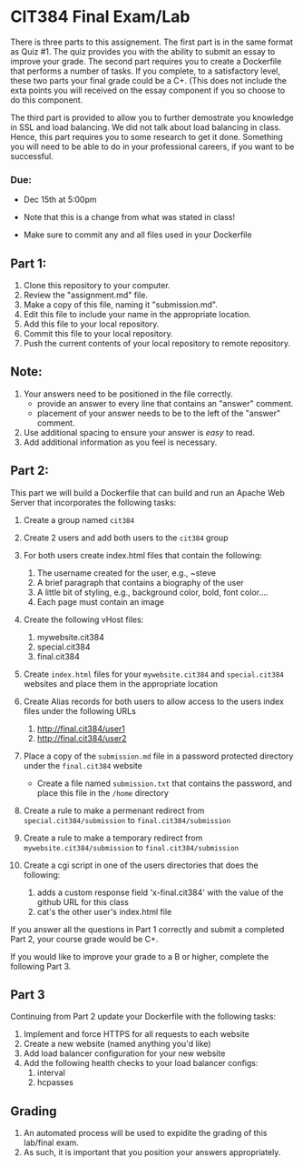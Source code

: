 # CIT384 Final Exam/Lab
There is three parts to this assignement. The first part is in the same format as Quiz #1.  The quiz provides you with the ability to submit an essay to improve your grade.  The second part requires you to create a Dockerfile that performs a number of tasks.  If you complete, to a satisfactory level, these two parts your final grade could be a C+.  (This does not include the exta points you will received on the essay component if you so choose to do this component.

The third part is provided to allow you to further demostrate you knowledge in SSL and load balancing.  We did not talk about load balancing in class.  Hence, this part requires you to some research to get it done.  Something you will need to be able to do in your professional careers, if you want to be successful.


### Due:
* Dec 15th at 5:00pm
* Note that this is a change from what was stated in class!

* Make sure to commit any and all files used in your Dockerfile

## Part 1:
  1. Clone this repository to your computer.  
  2. Review the "assignment.md" file.
  3. Make a copy of this file, naming it "submission.md".
  4. Edit this file to include your name in the appropriate location.
  5. Add this file to your local repository.
  6. Commit this file to your local repository.
  7. Push the current contents of your local repository to remote repository.

## Note:
  1. Your answers need to be positioned in the file correctly.
     - provide an answer to every line that contains an "answer" comment.
     - placement of your answer needs to be to the left of the "answer" comment.
  2. Use additional spacing to ensure your answer is _easy_ to read.
  3. Add additional information as you feel is necessary.

## Part 2: 
This part we will build a Dockerfile that can build and run an Apache Web Server that incorporates the following tasks:
  1. Create a group named `cit384`
  2. Create 2 users and add both users to the `cit384` group
  3. For both users create index.html files that contain the following:
     1. The username created for the user, e.g., ~steve
     2. A brief paragraph that contains a biography of the user
     3. A little bit of styling, e.g., background color, bold, font color....
     4. Each page must contain an image
  4. Create the following vHost files:
     1. mywebsite.cit384
     2. special.cit384
     3. final.cit384
  5. Create `index.html` files for your `mywebsite.cit384` and `special.cit384` websites and place them in the appropriate location

  6. Create Alias records for both users to allow access to the users index files under the following URLs
     1. http://final.cit384/user1
     2. http://final.cit384/user2

  7. Place a copy of the `submission.md` file in a password protected directory under the `final.cit384` website
     * Create a file named `submission.txt` that contains the password, and place this file in the `/home` directory 

  8. Create a rule to make a permenant redirect from `special.cit384/submission` to `final.cit384/submission`
  9. Create a rule to make a temporary redirect from `mywebsite.cit384/submission` to `final.cit384/submission`
  10. Create a cgi script in one of the users directories that does the following:
      1. adds a custom response field 'x-final.cit384' with the value of the github URL for this class
      2. cat's the other user's index.html file 
   
If you answer all the questions in Part 1 correctly and submit a completed Part 2, your course grade would be C+. 

If you would like to improve your grade to a B or higher, complete the following Part 3.

## Part 3
Continuing from Part 2 update your Dockerfile with the following tasks:
  1. Implement and force HTTPS for all requests to each website
  2. Create a new website (named anything you'd like)
  3. Add load balancer configuration for your new website
  4. Add the following health checks to your load balancer configs:
     1. interval
     3. hcpasses


## Grading
  1. An automated process will be used to expidite the grading of this lab/final exam. 
  2. As such, it is important that you position your answers appropriately. 
